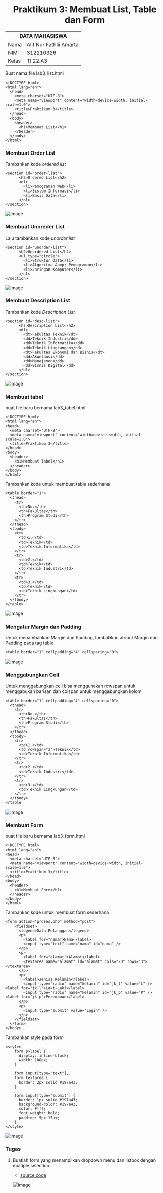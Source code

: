 <h1 align="center">Praktikum 3: Membuat List, Table dan Form </h1>

<table align="center">
  <tr>
    <th colspan="2">DATA MAHASISWA</th>
  </tr>
  <tr>
    <td>Nama</td>
    <td>Alif Nur Fathlii Amarta</td>
  </tr>
  <tr>
    <td>NIM</td>
    <td>312210326</td>
  </tr>
  <tr>
    <td>Kelas</td>
    <td>TI.22.A3</td>
  </tr>
</table>

Buat nama file lab3_list.html
```
<!DOCTYPE html>
<html lang="en">
  <head>
    <meta charset="UTF-8">
    <meta name="viewport" content="width=device-width, initial-scale=1.0">
    <title>Praktikum 3</title>
  </head>
  <body>
    <header>
      <h1>Membuat List</h1>
    </header>
  </body>
</html>
```

### Membuat Order List 
Tambahkan kode <i>ordered list</i>
```
<section id="order-list">
      <h2>Ordered List</h2>
      <ol>
        <li>Pemograman Web</li>
        <li>Sistem Informasi</li>
        <li>Basis Data</li>
      </ol>
</section>
```

![image](https://github.com/alifamarta/Praktikum-PemogramanWeb/assets/115516820/a9759c4c-5b11-46c9-ac01-d84a0edf4269)

### Membuat Unoreder List
Lalu tambahkan kode <i>unorder list</i>
```
<section id="unorder-list">
      <h2>Unordered List</h2>
      <ul type="circle">
        <li>Struktur Data</li>
        <li>Algoritma &amp; Pemograman</li>
        <li>Jaringan Komputer</li>
      </ul>
</section>
```

![image](https://github.com/alifamarta/Praktikum-PemogramanWeb/assets/115516820/62c7b833-db3c-4a52-9821-52e15c262d22)

### Membuat Description List 
Tambahkan kode <i>Description List</i>
```
<section id="desc-list">
      <h2>Description List</h2>
      <dl>
        <dt>Fakultas Teknik</dt>
        <dd>Teknik Industri</dd>
        <dd>Teknik Informatika</dd>
        <dd>Teknik Lingkungan</dd>
        <dt>Fakultas Ekonomi dan Bisnis</dt>
        <dd>Akuntansi</dd>
        <dd>Manajemen</dd>
        <dd>Bisnis Digital</dd>
      </dl>
</section>
```

![image](https://github.com/alifamarta/Praktikum-PemogramanWeb/assets/115516820/5e1f7de2-7060-4219-99d5-21b2d0c5b8cc)

### Membuat tabel
buat file baru bernama lab3_tabel.html
```
<!DOCTYPE html>
<html lang="en">
<head>
  <meta charset="UTF-8">
  <meta name="viewport" content="width=device-width, initial-scale=1.0">
  <title>Praktikum 3</title>
</head>
<body>
  <header>
    <h1>Membuat Tabel</h1>
  </header>
</body>
</html>
```

Tambahkan kode untuk membuat table sederhana
```
<table border="1">
  <thead>
    <tr>
      <th>No.</th>
      <th>Fakultas</th>
      <th>Program Studi</th>
    </tr>
  </thead>
  <tbody>
    <tr>
      <td>1.</td>
      <td>Teknik</td>
      <td>Teknik Informatika</td>
    </tr>
    <tr>
      <td>2.</td>
      <td>Teknik</td>
      <td>Teknik Industri</td>
    </tr>
    <tr>
      <td>3.</td>
      <td>Teknik</td>
      <td>Teknik Lingkungan</td>
    </tr>
  </tbody>
</table>
```

![image](https://github.com/alifamarta/Praktikum-PemogramanWeb/assets/115516820/5330bf8b-9282-41b2-aca1-212d40293145)

### Mengatur Margin dan Padding
Untuk menambahkan Margin dan Padding, tambahkan atribut Margin dan Padding pada tag table

```
<table border="1" cellpadding="4" cellspacing="0">
```

![image](https://github.com/alifamarta/Praktikum-PemogramanWeb/assets/115516820/22964418-22cb-45c2-aaff-6dcb8f3f3b46)

### Menggabungkan Cell
Untuk menggabungkan cell bisa menggunakan rowspan untuk menggabukan barisan dan colspan untuk menggabungkan kolom

```
<table border="1" cellpadding="4" cellspacing="0">
  <thead>
    <tr>
      <th>No.</th>
      <th>Fakultas</th>
      <th>Program Studi</th>
    </tr>
  </thead>
  <tbody>
    <tr>
      <td>1.</td>
      <td rowspan="3">Teknik</td>
      <td>Teknik Informatika</td>
    </tr>
    <tr>
      <td>2.</td>
      <td>Teknik Industri</td>
    </tr>
    <tr>
      <td>3.</td>
      <td>Teknik Lingkungan</td>
    </tr>
  </tbody>
</table
```

![image](https://github.com/alifamarta/Praktikum-PemogramanWeb/assets/115516820/23cea828-e7d0-435b-8e97-85e712c9ccec)

### Membuat Form
buat file baru bernama lab3_form.html
```
<!DOCTYPE html>
<html lang="en">
<head>
  <meta charset="UTF-8">
  <meta name="viewport" content="width=device-width, initial-scale=1.0">
  <title>Praktikum 3</title>
</head>
<body>
  <header>
    <h1>Membuat Form</h1>
  </header>
</body>
</html>
```

Tambahkan kode untuk membuat form sederhana
```
<form action="proses.php" method="post">
    <fieldset>
      <legend>Data Pelanggan</legend>
      <p>
        <label for="nama">Nama</label>
        <input type="text" name="nama" id="nama" />
      </p>
      <p>
        <label for="alamat">Alamat</label>
        <textarea name="alamat" id="alamat" cols="20" rows="3"></textarea>
      </p>
      <p>
        <label>Jeniss Kelamin</label>
        <input type="radio" name="kelamin" id="jk_l" value="L" /><label for="jk_l">Laki-Laki</label>
        <input type="radio" name="kelamin" id="jk_p" value="P" /><label for="jk_p">Perempuan</label>
      </p>
      <p>
        <input type="submit" value="Login" />
      </p>
    </fieldset>
  </form>
</body>
```

Tambahkan style pada form
```
<style>
    form p>label {
      display: inline-block;
      width: 100px;
    }

    form input[type="text"],
    form textarea {
      border: 2px solid #197a43;
    }

    form input[type="submit"] {
      border: 1px solid #197a43;
      background-color: #197a43;
      color: #fff;
      font-weight: bold;
      padding: 5px 15px;
    }
</style>
```

![image](https://github.com/alifamarta/Praktikum-PemogramanWeb/assets/115516820/2502081a-5b41-4f4e-ba86-190b3f83579f)

### Tugas
1. Buatlah form yang menampilkan dropdown menu dan listbox dengan multiple selection.
   
   - <a href="https://github.com/alifamarta/Praktikum-PemogramanWeb/blob/main/Lab3Web/html/lab3_tugas.html">source code</a>
   
   ![image](https://github.com/alifamarta/Praktikum-PemogramanWeb/assets/115516820/848b978c-8d79-4c0b-8b06-98efb256e644)

